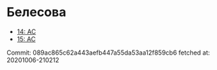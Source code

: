 # Белесова
- [14: AC](14.md)
- [15: AC](15.md)

Commit: 089ac865c62a443aefb447a55da53aa12f859cb6
 fetched at: 20201006-210212
